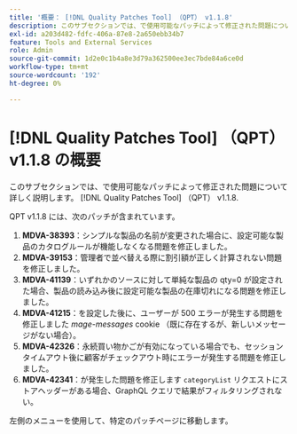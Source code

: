```yaml
---
title: '概要： [!DNL Quality Patches Tool] （QPT） v1.1.8'
description: このサブセクションでは、で使用可能なパッチによって修正された問題について詳しく説明します。 [!DNL Quality Patches Tool] （QPT） v1.1.8.
exl-id: a203d482-fdfc-406a-87e8-2a650ebb34b7
feature: Tools and External Services
role: Admin
source-git-commit: 1d2e0c1b4a8e3d79a362500ee3ec7bde84a6ce0d
workflow-type: tm+mt
source-wordcount: '192'
ht-degree: 0%

---
```


# [!DNL Quality Patches Tool] （QPT） v1.1.8 の概要

このサブセクションでは、で使用可能なパッチによって修正された問題について詳しく説明します。 [!DNL Quality Patches Tool] （QPT） v1.1.8.

QPT v1.1.8 には、次のパッチが含まれています。

1. **MDVA-38393**：シンプルな製品の名前が変更された場合に、設定可能な製品のカタログルールが機能しなくなる問題を修正しました。
1. **MDVA-39153**：管理者で並べ替える際に割引額が正しく計算されない問題を修正しました。
1. **MDVA-41139**：いずれかのソースに対して単純な製品の qty=0 が設定された場合、製品の読み込み後に設定可能な製品の在庫切れになる問題を修正しました。
1. **MDVA-41215**：を設定した後に、ユーザーが 500 エラーが発生する問題を修正しました *mage-messages* cookie （既に存在するが、新しいメッセージがない場合）。
1. **MDVA-42326**：永続買い物かごが有効になっている場合でも、セッションタイムアウト後に顧客がチェックアウト時にエラーが発生する問題を修正しました。
1. **MDVA-42341**：が発生した問題を修正します `categoryList` リクエストにストアヘッダーがある場合、GraphQL クエリで結果がフィルタリングされない。

左側のメニューを使用して、特定のパッチページに移動します。
